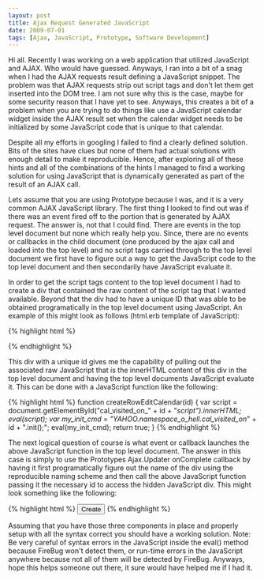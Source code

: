 ```yaml
---
layout: post
title: Ajax Request Generated JavaScript
date: 2009-07-01
tags: [Ajax, JavaScript, Prototype, Software Development]
---
```

Hi all. Recently I was working on a web application that utilized JavaScript
and AJAX. Who would have guessed. Anyways, I ran into a bit of a snag when I
had the AJAX requests result defining a JavaScript snippet. The problem was
that AJAX requests strip out script tags and don't let them get inserted into
the DOM tree. I am not sure why this is the case, maybe for some security
reason that I have yet to see. Anyways, this creates a bit of a problem when
you are trying to do things like use a JavaScript calendar widget inside the
AJAX result set when the calendar widget needs to be initialized by some
JavaScript code that is unique to that calendar.

Despite all my efforts in googling I failed to find a clearly defined solution.
Bits of the sites have clues but none of them had actual solutions with enough
detail to make it reproducible. Hence, after exploring all of these hints and
all of the combinations of the hints I managed to find a working solution for
using JavaScript that is dynamically generated as part of the result of an AJAX
call.

Lets assume that you are using Prototype because I was, and it is a very common
AJAX JavaScript library. The first thing I looked to find out was if there was
an event fired off to the portion that is generated by AJAX request. The answer
is, not that I could find. There are events in the top level document but none
which really help you. Since, there are no events or callbacks in the child
document (one produced by the ajax call and loaded into the top level) and no
script tags carried through to the top level document we first have to figure
out a way to get the JavaScript code to the top level document and then
secondarily have JavaScript evaluate it.

In order to get the script tags content to the top level document I had to
create a div that contained the raw content of the script tag that I wanted
available. Beyond that the div had to have a unique ID that was able to be
obtained programatically in the top level document using JavaScript. An example
of this might look as follows (html.erb template of JavaScript):

{% highlight html %}
  <div id="<%= calendar_id %>_script" style="display: none;">;
  <%= calendar_id %>SelectHandler = function(type, args, obj){
    var selected = args[0];
    var selDate = selected[0][0] + "-" + selected[0][1] + "-" + selected[0][2];
    <% if txt_input_id.nil? %>
      document.getElementById("<%= calendar_namespace %>_<%= calendar_id %>").value = selDate;
      <%= calendar_id %>hide();
    <% else %>
      document.getElementById("<%= txt_input_id %>").value = selDate;
      <%= calendar_id %>hide();
    <% end %>
  }

  <%= calendar_id %>show = function (){
    var cur_z = $('<%= calendar_container %>').style.zIndex;
    if (!cur_z) {
      cur_z = 1;
    } else {
      cur_z = parseInt(cur_z);
    }
    $('<%= calendar_container %>').show();
    $('<%= calendar_container %>').style.zIndex = (cur_z + 1);
  }

  <%= calendar_id %>hide = function(){
    var cur_z = $('<%= calendar_container %>').style.zIndex;
    if (!cur_z) {
      cur_z = 1;
    } else {
      cur_z = parseInt(cur_z);
    }
    $('<%= calendar_container %>').hide();
    $('<%= calendar_container %>').style.zIndex = (cur_z - 1);
  }

  YAHOO.namespace("<%= calendar_namespace %>.<%= calendar_id %>");
  YAHOO.<%= calendar_namespace %>.<%= calendar_id %>.init = function() {
    YAHOO.<%= calendar_namespace %>.<%= calendar_id %>.Cal = new YAHOO.widget.Calendar("<%= calendar_id %>","<%= calendar_container %>", <%= @opts %>);

    YAHOO.<%= calendar_namespace %>.<%= calendar_id %>.Cal.selectEvent.subscribe(<%= calendar_id %>SelectHandler, YAHOO.<%= calendar_namespace %>.<%= calendar_id %>.Cal, true);
    YAHOO.<%= calendar_namespace %>.<%= calendar_id %>.Cal.render();
  }
</div>
{% endhighlight %}
  
This div with a unique id gives me the capability of pulling out the associated
raw JavaScript that is the innerHTML content of this div in the top level
document and having the top level documents JavaScript evaluate it. This can be
done with a JavaScript function like the following:

{% highlight html %}
function createRowEditCalendar(id) {
  var script = document.getElementById("cal_visited_on_" + id + "_script").innerHTML;
  eval(script);
  var my_init_cmd = "YAHOO.namespace_o_hell.cal_visited_on_" + id + ".init();";
  eval(my_init_cmd);
  return true;
}
{% endhighlight %}

The next logical question of course is what event or callback launches the
above JavaScript function in the top level document. The answer in this case is
simply to use the Prototypes Ajax.Updater onComplete callback by having it
first programatically figure out the name of the div using the reproducible
naming scheme and then call the above JavaScript function passing it the
necessary id to access the hidden JavaScript div. This might look something
like the following:

{% highlight html %}
<input type="button" id="rowedit_create_button" value="Create" onclick="new Ajax.Updater(<% if prefix %> '<%= prefix %>_rowedit_data_rows' <% else %> 'rowedit_data_rows' <% end %>, '<%= urls[:create] %>', {asynchronous:true, parameters:$(<% if prefix %> '<%= prefix %>_rowedit_create_form' <% else %> 'rowedit_create_form' <% end %>).serialize(), insertion: Insertion.Bottom, onComplete: function() { var drows = document.getElementById('rowedit_data_rows'); var last_row_id = drows.lastChild.id; last_row_id = last_row_id.replace('edit_', ''); last_row_id = last_row_id.replace('_row', ''); createRowEditCalendar(last_row_id); } });"/>
{% endhighlight %}

Assuming that you have those three components in place and properly setup with
all the syntax correct you should have a working solution. Note: Be very
careful of syntax errors in the JavaScript inside the eval() method because
FireBug won't detect them, or run-time errors in the JavaScript anywhere
because not all of them will be detected by FireBug. Anyways, hope this helps
someone out there, it sure would have helped me if I had it.
